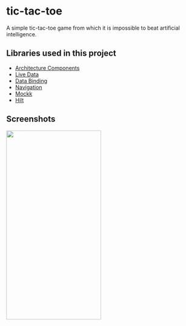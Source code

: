 # tic-tac-toe

A simple tic-tac-toe game from which it is impossible to beat artificial intelligence.

## Libraries used in this project
- [Architecture Components](https://developer.android.com/topic/libraries/architecture)
- [Live Data](https://developer.android.com/topic/libraries/architecture/livedata)
- [Data Binding](https://developer.android.com/topic/libraries/data-binding/)
- [Navigation](https://developer.android.com/guide/navigation)
- [Mockk](https://mockk.io/ANDROID.html)
- [Hilt](https://dagger.dev/hilt/)

## Screenshots

<img src="https://raw.githubusercontent.com/leoallvez/files/b8a3583e653d08f0bb7f0d9912935652171d63ab/tictactoe.gif" width="250" height="500"/>
